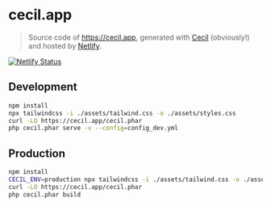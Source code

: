 # cecil.app

> Source code of https://cecil.app, generated with [Cecil](https://github.com/Cecilapp/Cecil) (obviously!) and hosted by [Netlify](https://www.netlify.com).

[![Netlify Status](https://api.netlify.com/api/v1/badges/2353ad5a-611d-4236-9542-183fe0d585c7/deploy-status)](https://app.netlify.com/sites/cecilapp/deploys)

## Development

```bash
npm install
npx tailwindcss -i ./assets/tailwind.css -o ./assets/styles.css
curl -LO https://cecil.app/cecil.phar
php cecil.phar serve -v --config=config_dev.yml
```

## Production

```bash
npm install
CECIL_ENV=production npx tailwindcss -i ./assets/tailwind.css -o ./assets/styles.css
curl -LO https://cecil.app/cecil.phar
php cecil.phar build
```
